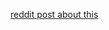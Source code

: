 [reddit post about this]("https://www.reddit.com/r/mht_cet/comments/1f0pc0p/made_a_tool_for_all_the_upcoming_students/")
